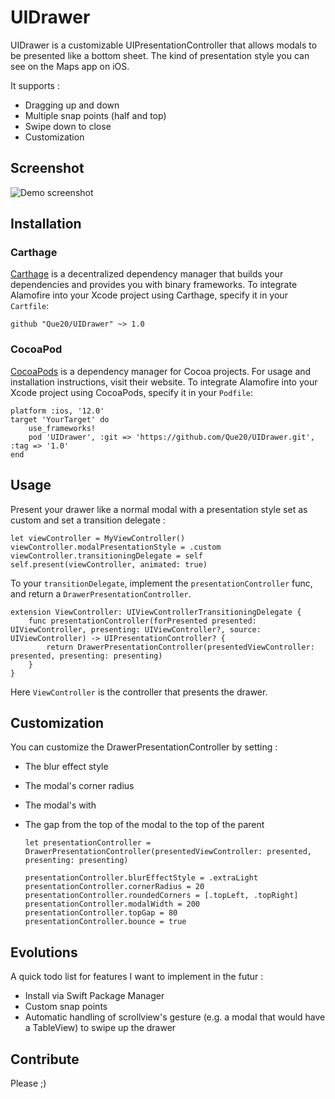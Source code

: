 # UIDrawer
UIDrawer is a customizable UIPresentationController that allows modals to be presented like a bottom sheet. The kind of presentation style you can see on the Maps app on iOS.

It supports :
- Dragging up and down
- Multiple snap points (half and top)
- Swipe down to close
- Customization

## Screenshot

![Demo screenshot](https://raw.githubusercontent.com/Que20/UIDrawer/master/demo.gif)

## Installation

### Carthage

[Carthage](https://github.com/Carthage/Carthage) is a decentralized dependency manager that builds your dependencies and provides you with binary frameworks. To integrate Alamofire into your Xcode project using Carthage, specify it in your `Cartfile`:

```ogdl
github "Que20/UIDrawer" ~> 1.0
```

### CocoaPod
[CocoaPods](https://cocoapods.org) is a dependency manager for Cocoa projects. For usage and installation instructions, visit their website. To integrate Alamofire into your Xcode project using CocoaPods, specify it in your `Podfile`:

    platform :ios, '12.0'
    target 'YourTarget' do
        use_frameworks!
        pod 'UIDrawer', :git => 'https://github.com/Que20/UIDrawer.git', :tag => '1.0'
    end


## Usage

Present your drawer like a normal modal with a presentation style set as custom and set a transition delegate :

    let viewController = MyViewController()
    viewController.modalPresentationStyle = .custom
    viewController.transitioningDelegate = self
    self.present(viewController, animated: true)

To your `transitionDelegate`, implement the `presentationController` func, and return a `DrawerPresentationController`.

    extension ViewController: UIViewControllerTransitioningDelegate {
        func presentationController(forPresented presented: UIViewController, presenting: UIViewController?, source: UIViewController) -> UIPresentationController? {
            return DrawerPresentationController(presentedViewController: presented, presenting: presenting)
        }
    }

Here `ViewController` is the controller that presents the drawer.

## Customization

You can customize the DrawerPresentationController by setting :
- The blur effect style
- The modal's corner radius
- The modal's with
- The gap from the top of the modal to the top of the parent

      let presentationController = DrawerPresentationController(presentedViewController: presented, presenting: presenting)
      
      presentationController.blurEffectStyle = .extraLight
      presentationController.cornerRadius = 20
      presentationController.roundedCorners = [.topLeft, .topRight]
      presentationController.modalWidth = 200
      presentationController.topGap = 80
      presentationController.bounce = true

## Evolutions

A quick todo list for features I want to implement in the futur :
- Install via Swift Package Manager
- Custom snap points
- Automatic handling of scrollview's gesture (e.g. a modal that would have a TableView) to swipe up the drawer

## Contribute

Please ;)
